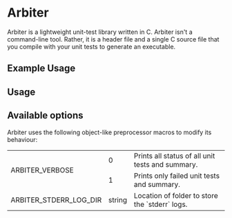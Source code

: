 # Arbiter
Arbiter is a lightweight unit-test library written in C. Arbiter isn't a command-line tool. Rather, it is a header file and a single C source file that you compile with your unit tests to generate an executable.

## Example Usage

## Usage



## Available options
Arbiter uses the following object-like preprocessor macros to modify its behaviour:
<table style="margin-left: auto; margin-right: auto;">
    <tbody>
        <tr>
            <td rowspan=2>ARBITER_VERBOSE</td>
            <td rowspan=1>0</td>
            <td>Prints all status of all unit tests and summary.</td>
        </tr>
        <tr>
            <td rowspan=1>1</td>
            <td rowspan=>Prints only failed unit tests and summary.</td>
        </tr>
        <tr>
          <td rowspan=1>ARBITER_STDERR_LOG_DIR</td>
            <td rowspan=1>string</td>
            <td>Location of folder to store the `stderr` logs.</td>
        </tr>
    </tbody>
</table>
